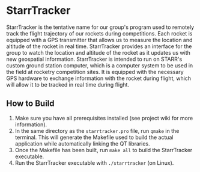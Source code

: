 # StarrTracker
StarrTracker is the tentative name for our group's program used to remotely track the flight trajectory of our rockets during competitions. Each rocket is equipped with a GPS transmitter that allows us to measure the location and altitude of the rocket in real time. StarrTracker provides an interface for the group to watch the location and altitude of the rocket as it updates us with new geospatial information. StarrTracker is intended to run on STARR's custom ground station computer, which is a computer system to be used in the field at rocketry competition sites. It is equipped with the necessary GPS hardware to exchange information with the rocket during flight, which will allow it to be tracked in real time during flight.

## How to Build
1. Make sure you have all prerequisites installed (see project wiki for more information).
2. In the same directory as the `starrtracker.pro` file, run `qmake` in the terminal. This will generate the Makefile used to build the actual application while automatically linking the QT libraries.
3. Once the Makefile has been built, run `make all` to build the StarrTracker executable.
4. Run the StarrTracker executable with `./starrtracker` (on Linux).
